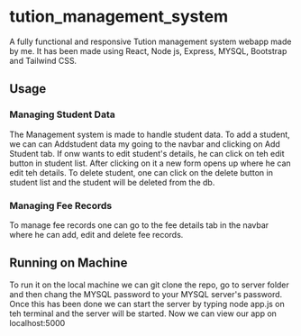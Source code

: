 # tution_management_system
A fully functional and responsive Tution management system webapp made by me. It has been made using React, Node js, Express, MYSQL, Bootstrap and Tailwind CSS.    

## Usage
### Managing Student Data
The Management system is made to handle student data. To add a student, we can can Addstudent data my going to the navbar and clicking on Add Student tab. 
If onw wants to edit student's details, he can click on teh edit button in student list. After clicking on it a new form opens up where he can edit teh details.
To delete student, one can click on the delete button in student list and the student will be deleted from the db.

### Managing Fee Records 
To manage fee records one can go to the fee details tab in the navbar where he can add, edit and delete fee records. 

## Running on Machine 
To run it on the local machine we can git clone the repo, go to server folder and then chang the MYSQL password to your MYSQL server's password.
Once this has been done we can start the server by typing node app.js on teh terminal  and the server will be started. Now we can view our app on localhost:5000 
